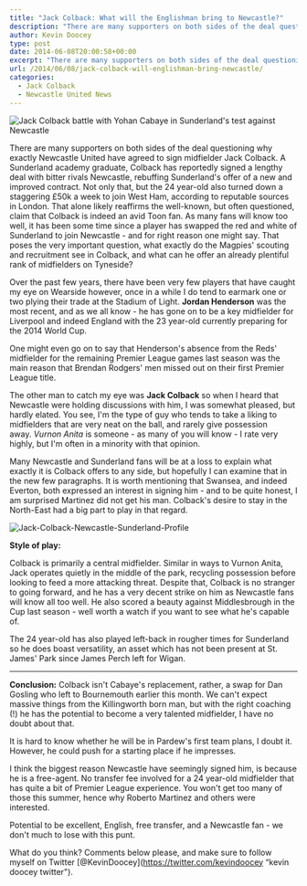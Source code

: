 ```yaml
---
title: "Jack Colback: What will the Englishman bring to Newcastle?"
description: "There are many supporters on both sides of the deal questioning why exactly Newcastle United have agreed to sign midfielder Jack Colback. A Sunderland.."
author: Kevin Doocey
type: post
date: 2014-06-08T20:00:58+00:00
excerpt: "There are many supporters on both sides of the deal questioning why exactly Newcastle United have agreed to sign midfielder Jack Colback. A Sunderland academy graduate, Colback has reportedly signed a lengthy deal with bitter rivals Newcastle, rebuffing Sunderland's offer of a new.."
url: /2014/06/08/jack-colback-will-englishman-bring-newcastle/
categories:
  - Jack Colback
  - Newcastle United News
---
```


![Jack Colback battle with Yohan Cabaye in Sunderland's test against Newcastle](https://www.tynetime.com/wp-content/uploads/2014/06/Jack-Colback-Sunderland-Newcastle.jpg "Colback - Looks set to make controversial switch to Newcastle in the coming days")

There are many supporters on both sides of the deal questioning why exactly Newcastle United have agreed to sign midfielder Jack Colback. A Sunderland academy graduate, Colback has reportedly signed a lengthy deal with bitter rivals Newcastle, rebuffing Sunderland's offer of a new and improved contract. Not only that, but the 24 year-old also turned down a staggering £50k a week to join West Ham, according to reputable sources in London. That alone likely reaffirms the well-known, but often questioned, claim that Colback is indeed an avid Toon fan. As many fans will know too well, it has been some time since a player has swapped the red and white of Sunderland to join Newcastle - and for right reason one might say. That poses the very important question, what exactly do the Magpies' scouting and recruitment see in Colback, and what can he offer an already plentiful rank of midfielders on Tyneside?

Over the past few years, there have been very few players that have caught my eye on Wearside however, once in a while I do tend to earmark one or two plying their trade at the Stadium of Light. **Jordan Henderson** was the most recent, and as we all know - he has gone on to be a key midfielder for Liverpool and indeed England with the 23 year-old currently preparing for the 2014 World Cup.

One might even go on to say that Henderson's absence from the Reds' midfielder for the remaining Premier League games last season was the main reason that Brendan Rodgers' men missed out on their first Premier League title.

The other man to catch my eye was **Jack Colback** so when I heard that Newcastle were holding discussions with him, I was somewhat pleased, but hardly elated. You see, I'm the type of guy who tends to take a liking to midfielders that are very neat on the ball, and rarely give possession away. *Vurnon Anita* is someone - as many of you will know - I rate very highly, but I'm often in a minority with that opinion.

Many Newcastle and Sunderland fans will be at a loss to explain what exactly it is Colback offers to any side, but hopefully I can examine that in the new few paragraphs. It is worth mentioning that Swansea, and indeed Everton, both expressed an interest in signing him - and to be quite honest, I am surprised Martinez did not get his man. Colback's desire to stay in the North-East had a big part to play in that regard.

![Jack-Colback-Newcastle-Sunderland-Profile](https://www.tynetime.com/wp-content/uploads/2014/06/Jack-Colback-Newcastle-Sunderland-Profile.png)

**Style of play:**

Colback is primarily a central midfielder. Similar in ways to Vurnon Anita, Jack operates quietly in the middle of the park, recycling possession before looking to feed a more attacking threat. Despite that, Colback is no stranger to going forward, and he has a very decent strike on him as Newcastle fans will know all too well. He also scored a beauty against Middlesbrough in the Cup last season - well worth a watch if you want to see what he's capable of.

The 24 year-old has also played left-back in rougher times for Sunderland so he does boast versatility, an asset which has not been present at St. James' Park since James Perch left for Wigan.

---

**Conclusion:** Colback isn't Cabaye's replacement, rather, a swap for Dan Gosling who left to Bournemouth earlier this month. We can't expect massive things from the Killingworth born man, but with the right coaching (!) he has the potential to become a very talented midfielder, I have no doubt about that.

It is hard to know whether he will be in Pardew's first team plans, I doubt it. However, he could push for a starting place if he impresses.

I think the biggest reason Newcastle have seemingly signed him, is because he is a free-agent. No transfer fee involved for a 24 year-old midfielder that has quite a bit of Premier League experience. You won't get too many of those this summer, hence why Roberto Martinez and others were interested.

Potential to be excellent, English, free transfer, and a Newcastle fan - we don't much to lose with this punt.

What do you think? Comments below please, and make sure to follow myself on Twitter [@KevinDoocey](https://twitter.com/kevindoocey “kevin doocey twitter").
